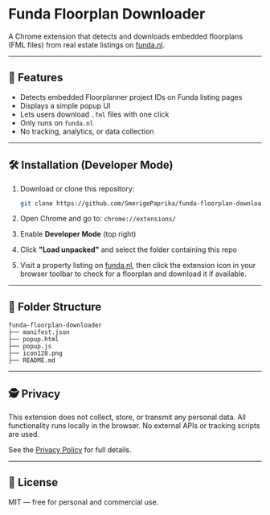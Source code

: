 # Funda Floorplan Downloader

A Chrome extension that detects and downloads embedded floorplans (FML files) from real estate listings on [funda.nl](https://www.funda.nl).

---

## 🧱 Features

* Detects embedded Floorplanner project IDs on Funda listing pages
* Displays a simple popup UI
* Lets users download `.fml` files with one click
* Only runs on `funda.nl`
* No tracking, analytics, or data collection

---

## 🛠 Installation (Developer Mode)

1. Download or clone this repository:

   ```bash
   git clone https://github.com/SmerigePaprika/funda-floorplan-downloader.git
   ```

2. Open Chrome and go to:
   `chrome://extensions/`

3. Enable **Developer Mode** (top right)

4. Click **"Load unpacked"** and select the folder containing this repo

5. Visit a property listing on [funda.nl](https://www.funda.nl), then click the extension icon in your browser toolbar to check for a floorplan and download it if available.

---

## 📁 Folder Structure

```
funda-floorplan-downloader
├── manifest.json
├── popup.html
├── popup.js
├── icon128.png
├── README.md
```

---

## 🕵 Privacy

This extension does not collect, store, or transmit any personal data.
All functionality runs locally in the browser. No external APIs or tracking scripts are used.

See the [Privacy Policy](https://gist.github.com/SmerigePaprika/5c3d4f76dec49207a80d5ed8ca47a1ce) for full details.

---

## 📄 License

MIT — free for personal and commercial use.
